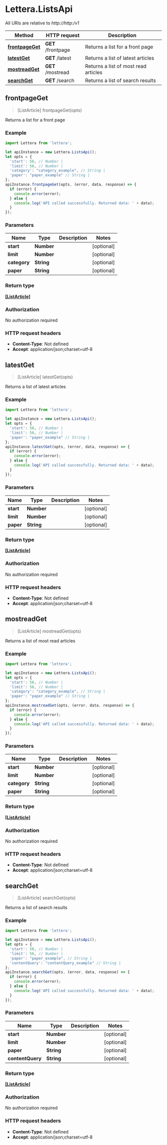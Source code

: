 # Lettera.ListsApi

All URIs are relative to *http://http:/v1*

Method | HTTP request | Description
------------- | ------------- | -------------
[**frontpageGet**](ListsApi.md#frontpageGet) | **GET** /frontpage | Returns a list for a front page
[**latestGet**](ListsApi.md#latestGet) | **GET** /latest | Returns a list of latest articles
[**mostreadGet**](ListsApi.md#mostreadGet) | **GET** /mostread | Returns a list of most read articles
[**searchGet**](ListsApi.md#searchGet) | **GET** /search | Returns a list of search results



## frontpageGet

> [ListArticle] frontpageGet(opts)

Returns a list for a front page

### Example

```javascript
import Lettera from 'lettera';

let apiInstance = new Lettera.ListsApi();
let opts = {
  'start': 56, // Number | 
  'limit': 56, // Number | 
  'category': "category_example", // String | 
  'paper': "paper_example" // String | 
};
apiInstance.frontpageGet(opts, (error, data, response) => {
  if (error) {
    console.error(error);
  } else {
    console.log('API called successfully. Returned data: ' + data);
  }
});
```

### Parameters


Name | Type | Description  | Notes
------------- | ------------- | ------------- | -------------
 **start** | **Number**|  | [optional] 
 **limit** | **Number**|  | [optional] 
 **category** | **String**|  | [optional] 
 **paper** | **String**|  | [optional] 

### Return type

[**[ListArticle]**](ListArticle.md)

### Authorization

No authorization required

### HTTP request headers

- **Content-Type**: Not defined
- **Accept**: application/json;charset=utf-8


## latestGet

> [ListArticle] latestGet(opts)

Returns a list of latest articles

### Example

```javascript
import Lettera from 'lettera';

let apiInstance = new Lettera.ListsApi();
let opts = {
  'start': 56, // Number | 
  'limit': 56, // Number | 
  'paper': "paper_example" // String | 
};
apiInstance.latestGet(opts, (error, data, response) => {
  if (error) {
    console.error(error);
  } else {
    console.log('API called successfully. Returned data: ' + data);
  }
});
```

### Parameters


Name | Type | Description  | Notes
------------- | ------------- | ------------- | -------------
 **start** | **Number**|  | [optional] 
 **limit** | **Number**|  | [optional] 
 **paper** | **String**|  | [optional] 

### Return type

[**[ListArticle]**](ListArticle.md)

### Authorization

No authorization required

### HTTP request headers

- **Content-Type**: Not defined
- **Accept**: application/json;charset=utf-8


## mostreadGet

> [ListArticle] mostreadGet(opts)

Returns a list of most read articles

### Example

```javascript
import Lettera from 'lettera';

let apiInstance = new Lettera.ListsApi();
let opts = {
  'start': 56, // Number | 
  'limit': 56, // Number | 
  'category': "category_example", // String | 
  'paper': "paper_example" // String | 
};
apiInstance.mostreadGet(opts, (error, data, response) => {
  if (error) {
    console.error(error);
  } else {
    console.log('API called successfully. Returned data: ' + data);
  }
});
```

### Parameters


Name | Type | Description  | Notes
------------- | ------------- | ------------- | -------------
 **start** | **Number**|  | [optional] 
 **limit** | **Number**|  | [optional] 
 **category** | **String**|  | [optional] 
 **paper** | **String**|  | [optional] 

### Return type

[**[ListArticle]**](ListArticle.md)

### Authorization

No authorization required

### HTTP request headers

- **Content-Type**: Not defined
- **Accept**: application/json;charset=utf-8


## searchGet

> [ListArticle] searchGet(opts)

Returns a list of search results

### Example

```javascript
import Lettera from 'lettera';

let apiInstance = new Lettera.ListsApi();
let opts = {
  'start': 56, // Number | 
  'limit': 56, // Number | 
  'paper': "paper_example", // String | 
  'contentQuery': "contentQuery_example" // String | 
};
apiInstance.searchGet(opts, (error, data, response) => {
  if (error) {
    console.error(error);
  } else {
    console.log('API called successfully. Returned data: ' + data);
  }
});
```

### Parameters


Name | Type | Description  | Notes
------------- | ------------- | ------------- | -------------
 **start** | **Number**|  | [optional] 
 **limit** | **Number**|  | [optional] 
 **paper** | **String**|  | [optional] 
 **contentQuery** | **String**|  | [optional] 

### Return type

[**[ListArticle]**](ListArticle.md)

### Authorization

No authorization required

### HTTP request headers

- **Content-Type**: Not defined
- **Accept**: application/json;charset=utf-8

